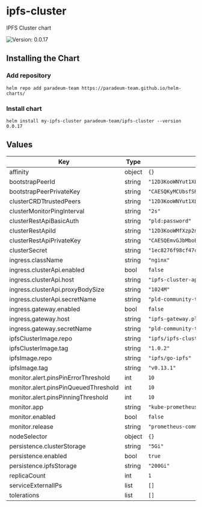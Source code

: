 # ipfs-cluster

IPFS Cluster chart

![Version: 0.0.17](https://img.shields.io/badge/Version-0.0.17-informational?style=flat-square)

## Installing the Chart

### Add repository

```
helm repo add paradeum-team https://paradeum-team.github.io/helm-charts/
```

### Install chart

```
helm install my-ipfs-cluster paradeum-team/ipfs-cluster --version 0.0.17
```

## Values

| Key | Type | Default | Description |
|-----|------|---------|-------------|
| affinity | object | `{}` |  |
| bootstrapPeerId | string | `"12D3KooWNYut1XL31b4KUnCZmC8Mu7WqGn6QdwnptGpS5tnhSttR"` |  |
| bootstrapPeerPrivateKey | string | `"CAESQKyMCUbsfSRq8NBOFQOxv9uvgXm1zvSHyThj3AQV6UBHvTJ+TbTrk1Z6639aE6FOSMGbAG+besQOtk5SPsP2Gxo="` |  |
| clusterCRDTtrustedPeers | string | `"12D3KooWNYut1XL31b4KUnCZmC8Mu7WqGn6QdwnptGpS5tnhSttR,12D3KooWNYut1XL31b4KUnCZmC8Mu7WqGn6QdwnptGpS5tnhSttR"` |  |
| clusterMonitorPingInterval | string | `"2s"` |  |
| clusterRestApiBasicAuth | string | `"pld:password"` |  |
| clusterRestApiId | string | `"12D3KooWMfXzp2nmNrb7DM4PETYZbaKALnrnwiqnhvrUC66KyYrb"` |  |
| clusterRestApiPrivateKey | string | `"CAESQEmvGJbMboEibpcWCTKOtDYU2eEyyHLN9gDdJli6Z2tksAkhFWNx0Fk3vOlwLIitE2rfGtIj61Ovla/mHC42Plg="` |  |
| clusterSecret | string | `"1ec8276f98cf47c16acfd9bf39fca38f8e3cfcbe229530a7ba9f08ef9757c439"` |  |
| ingress.className | string | `"nginx"` |  |
| ingress.clusterApi.enabled | bool | `false` |  |
| ingress.clusterApi.host | string | `"ipfs-cluster-api.pld.community"` |  |
| ingress.clusterApi.proxyBodySize | string | `"1024M"` |  |
| ingress.clusterApi.secretName | string | `"pld-community-tls"` |  |
| ingress.gateway.enabled | bool | `false` |  |
| ingress.gateway.host | string | `"ipfs-gateway.pld.community"` |  |
| ingress.gateway.secretName | string | `"pld-community-tls"` |  |
| ipfsClusterImage.repo | string | `"ipfs/ipfs-cluster"` |  |
| ipfsClusterImage.tag | string | `"1.0.2"` |  |
| ipfsImage.repo | string | `"ipfs/go-ipfs"` |  |
| ipfsImage.tag | string | `"v0.13.1"` |  |
| monitor.alert.pinsPinErrorThreshold | int | `10` |  |
| monitor.alert.pinsPinQueuedThreshold | int | `10` |  |
| monitor.alert.pinsPinningThreshold | int | `10` |  |
| monitor.app | string | `"kube-prometheus-stack"` |  |
| monitor.enabled | bool | `false` |  |
| monitor.release | string | `"prometheus-community"` |  |
| nodeSelector | object | `{}` |  |
| persistence.clusterStorage | string | `"5Gi"` |  |
| persistence.enabled | bool | `true` |  |
| persistence.ipfsStorage | string | `"200Gi"` |  |
| replicaCount | int | `1` |  |
| serviceExternalIPs | list | `[]` |  |
| tolerations | list | `[]` |  |

